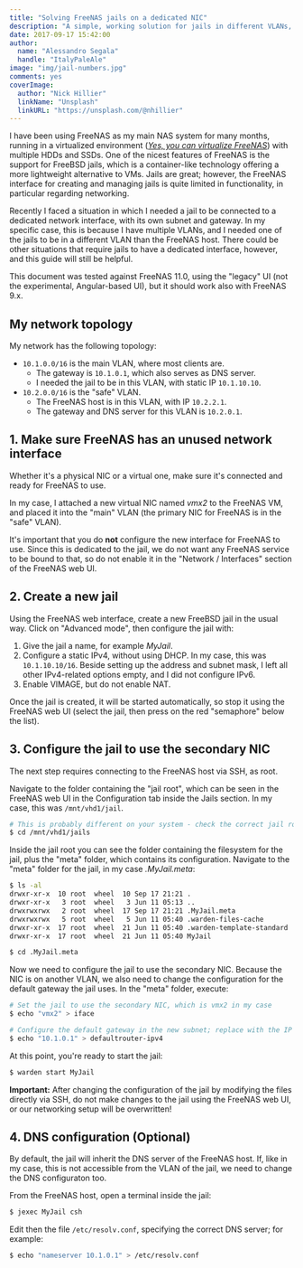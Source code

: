 ```yaml
---
title: "Solving FreeNAS jails on a dedicated NIC"
description: "A simple, working solution for jails in different VLANs, or just with dedicated IPs"
date: 2017-09-17 15:42:00
author:
  name: "Alessandro Segala"
  handle: "ItalyPaleAle"
image: "img/jail-numbers.jpg"
comments: yes
coverImage:
  author: "Nick Hillier"
  linkName: "Unsplash"
  linkURL: "https://unsplash.com/@nhillier"
---
```


I have been using FreeNAS as my main NAS system for many months, running in a virtualized environment ([*Yes, you can virtualize FreeNAS*](http://www.freenas.org/blog/yes-you-can-virtualize-freenas/)) with multiple HDDs and SSDs. One of the nicest features of FreeNAS is the support for FreeBSD jails, which is a container-like technology offering a more lightweight alternative to VMs. Jails are great; however, the FreeNAS interface for creating and managing jails is quite limited in functionality, in particular regarding networking.

Recently I faced a situation in which I needed a jail to be connected to a dedicated network interface, with its own subnet and gateway. In my specific case, this is because I have multiple VLANs, and I needed one of the jails to be in a different VLAN than the FreeNAS host. There could be other situations that require jails to have a dedicated interface, however, and this guide will still be helpful.

This document was tested against FreeNAS 11.0, using the "legacy" UI (not the experimental, Angular-based UI), but it should work also with FreeNAS 9.x.

## My network topology

My network has the following topology:

- `10.1.0.0/16` is the main VLAN, where most clients are.
   - The gateway is `10.1.0.1`, which also serves as DNS server.
   - I needed the jail to be in this VLAN, with static IP `10.1.10.10`.
- `10.2.0.0/16` is the "safe" VLAN.
   - The FreeNAS host is in this VLAN, with IP `10.2.2.1`.
   - The gateway and DNS server for this VLAN is `10.2.0.1`.

## 1. Make sure FreeNAS has an unused network interface

Whether it's a physical NIC or a virtual one, make sure it's connected and ready for FreeNAS to use.

In my case, I attached a new virtual NIC named *vmx2* to the FreeNAS VM, and placed it into the "main" VLAN (the primary NIC for FreeNAS is in the "safe" VLAN).

It's important that you do **not** configure the new interface for FreeNAS to use. Since this is dedicated to the jail, we do not want any FreeNAS service to be bound to that, so do not enable it in the "Network / Interfaces" section of the FreeNAS web UI.

## 2. Create a new jail

Using the FreeNAS web interface, create a new FreeBSD jail in the usual way. Click on "Advanced mode", then configure the jail with:

1. Give the jail a name, for example *MyJail*.
2. Configure a static IPv4, without using DHCP. In my case, this was `10.1.10.10/16`. Beside setting up the address and subnet mask, I left all other IPv4-related options empty, and I did not configure IPv6.
3. Enable VIMAGE, but do not enable NAT.

Once the jail is created, it will be started automatically, so stop it using the FreeNAS web UI (select the jail, then press on the red "semaphore" below the list).

## 3. Configure the jail to use the secondary NIC

The next step requires connecting to the FreeNAS host via SSH, as root.

Navigate to the folder containing the "jail root", which can be seen in the FreeNAS web UI in the Configuration tab inside the Jails section. In my case, this was `/mnt/vhd1/jail`.

````sh
# This is probably different on your system - check the correct jail root
$ cd /mnt/vhd1/jails
````

Inside the jail root you can see the folder containing the filesystem for the jail, plus the "meta" folder, which contains its configuration. Navigate to the "meta" folder for the jail, in my case *.MyJail.meta*:

````sh
$ ls -al
drwxr-xr-x  10 root  wheel  10 Sep 17 21:21 .
drwxr-xr-x   3 root  wheel   3 Jun 11 05:13 ..
drwxrwxrwx   2 root  wheel  17 Sep 17 21:21 .MyJail.meta
drwxrwxrwx   5 root  wheel   5 Jun 11 05:40 .warden-files-cache
drwxr-xr-x  17 root  wheel  21 Jun 11 05:40 .warden-template-standard
drwxr-xr-x  17 root  wheel  21 Jun 11 05:40 MyJail

$ cd .MyJail.meta
````

Now we need to configure the jail to use the secondary NIC. Because the NIC is on another VLAN, we also need to change the configuration for the default gateway the jail uses. In the "meta" folder, execute:

````sh
# Set the jail to use the secondary NIC, which is vmx2 in my case
$ echo "vmx2" > iface

# Configure the default gateway in the new subnet; replace with the IP of your gateway
$ echo "10.1.0.1" > defaultrouter-ipv4
````

At this point, you're ready to start the jail:

````sh
$ warden start MyJail
````

**Important:** After changing the configuration of the jail by modifying the files directly via SSH, do not make changes to the jail using the FreeNAS web UI, or our networking setup will be overwritten!

## 4. DNS configuration (Optional)

By default, the jail will inherit the DNS server of the FreeNAS host. If, like in my case, this is not accessible from the VLAN of the jail, we need to change the DNS configuraton too.

From the FreeNAS host, open a terminal inside the jail:

````sh
$ jexec MyJail csh
````

Edit then the file `/etc/resolv.conf`, specifying the correct DNS server; for example:

````sh
$ echo "nameserver 10.1.0.1" > /etc/resolv.conf
````
